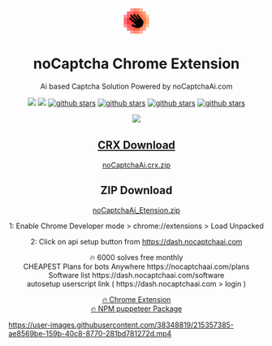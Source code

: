<div align="center">
<img src="https://github.com/noCaptchaAi/hCaptcha-Solver-UserScript/raw/main/icon.png" alt="Logo" width="50" />
<br />
<h1>noCaptcha Chrome Extension</h1>
<p>Ai based Captcha Solution Powered by noCaptchaAi.com</p>
<p>
<a href="https://t.me/noCaptchaAi" target="_blank"><img src="https://img.shields.io/badge/Telegram-2CA5E0?style=for-the-badge&logo=telegram&logoColor=white"></a>
<a href="https://discord.gg/E7FfzhZqzA" target="_blank"><img src="https://img.shields.io/badge/Discord-7289DA?style=for-the-badge&logo=discord&logoColor=white"></a>
<a href="https://github.com/shimuldn/hCaptchaSolverApi/"><img alt="github stars" src="https://img.shields.io/github/stars/shimuldn/hCaptchaSolverApi?style=for-the-badge"></a>
<a href="https://github.com/shimuldn/hCaptchaSolverApi/"><img alt="github stars" src="https://img.shields.io/npm/v/nocaptchaai-puppeteer?label=npm-puppeteer-solver&style=for-the-badge"></a>
<a href="https://github.com/shimuldn/hCaptchaSolverApi/"><img alt="github stars" src="https://img.shields.io/npm/v/nocaptchasolver?label=npm-selenium-solver&style=for-the-badge"></a>
<a href="https://greasyfork.org/en/scripts/454941-nocaptchaai-hcaptcha-solver"><img alt="github stars" src="https://user-images.githubusercontent.com/4178343/202253849-adb3f27a-24cf-444e-916c-2e58cba00362.png">
</p>


<img src="https://user-images.githubusercontent.com/38348819/220092765-b17f3982-81f0-4e01-9d1a-70875cacd16a.png" />


<br />

## CRX Download

[noCaptchaAi.crx.zip](https://github.com/noCaptchaAi/noCaptcha_extension/releases/download/v1.6.0/1.6.0.crx.zip)

## ZIP Download 

[noCaptchaAi_Etension.zip](https://github.com/noCaptchaAi/noCaptcha_extension/releases/download/v1.6.0/noCaptcha.Chrome.v1.6.0.zip)




1: Enable Chrome Developer mode > chrome://extensions > Load Unpacked

2: Click on api setup button from https://dash.nocaptchaai.com

<p align="center">
🔥 6000 solves free monthly <br />
CHEAPEST Plans for bots Anywhere https://nocaptchaai.com/plans <br />
Software list https://dash.nocaptchaai.com/software <br />
autosetup userscript link ( https://dash.nocaptchaai.com > login )
</p>

<a target="_blank" href="https://github.com/noCaptchaAi/noCaptcha_extension">🔥 Chrome Extension</a> <br />
<a target="_blank" href="https://github.com/noCaptchaAi/nocaptchaai-puppeteer">🔥 NPM puppeteer Package</a>
</div>


https://user-images.githubusercontent.com/38348819/215357385-ae8569be-159b-40c8-8770-281bd781272d.mp4

